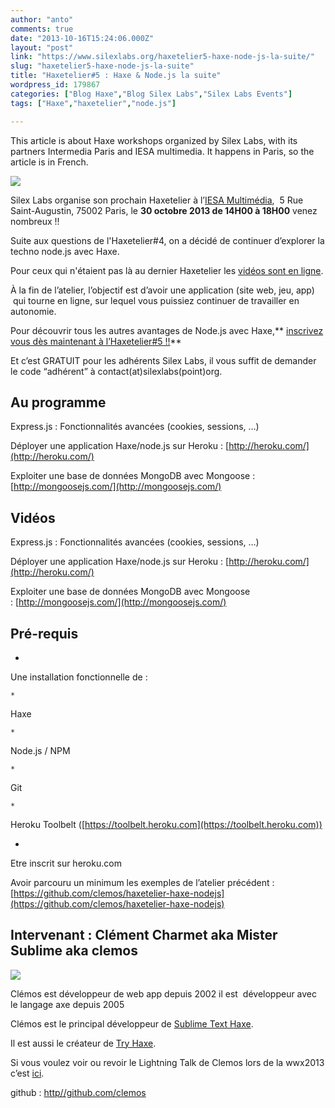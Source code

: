 ```yaml
---
author: "anto"
comments: true
date: "2013-10-16T15:24:06.000Z"
layout: "post"
link: "https://www.silexlabs.org/haxetelier5-haxe-node-js-la-suite/"
slug: "haxetelier5-haxe-node-js-la-suite"
title: "Haxetelier#5 : Haxe & Node.js la suite"
wordpress_id: 179867
categories: ["Blog Haxe","Blog Silex Labs","Silex Labs Events"]
tags: ["Haxe","haxetelier","node.js"]

---
```

This article is about Haxe workshops organized by Silex Labs, with its partners Intermedia Paris and IESA multimedia. It happens in Paris, so the article is in French.




![](https://www.silexlabs.org/wp-content/uploads/2013/10/haxetelier-5-2013.png)




Silex Labs organise son prochain Haxetelier à l’[IESA Multimédia](http://www.iesamultimedia.fr/?gclid=CN-kpKvhjrkCFYOWtAod8zgA0Q),  5 Rue Saint-Augustin, 75002 Paris, le **30 octobre 2013 de 14H00 à 18H00** venez nombreux !!




Suite aux questions de l'Haxetelier#4, on a décidé de continuer d’explorer la techno node.js avec Haxe.




Pour ceux qui n'étaient pas là au dernier Haxetelier les [vidéos sont en ligne](https://www.silexlabs.org/179836/the-blog/blog-silex-labs/les-videos-de-lhaxetelier4-passez-en-mode-node-js-pour-un-mhaxe-de-simplicite/).




À la fin de l’atelier, l’objectif est d’avoir une application (site web, jeu, app)  qui tourne en ligne, sur lequel vous puissiez continuer de travailler en autonomie.


Pour découvrir tous les autres avantages de Node.js avec Haxe,** [inscrivez vous dès maintenant à l’Haxetelier#5 !!](https://haxetelier5.eventbrite.fr)**

Et c’est GRATUIT pour les adhérents Silex Labs, il vous suffit de demander le code “adhérent” à contact(at)silexlabs(point)org.


## Au programme




Express.js : Fonctionnalités avancées (cookies, sessions, …)




Déployer une application Haxe/node.js sur Heroku : [http://heroku.com/](http://heroku.com/)




Exploiter une base de données MongoDB avec Mongoose : [http://mongoosejs.com/](http://mongoosejs.com/)





## Vidéos




Express.js : Fonctionnalités avancées (cookies, sessions, …)




Déployer une application Haxe/node.js sur Heroku : [http://heroku.com/](http://heroku.com/)





Exploiter une base de données MongoDB avec Mongoose : [http://mongoosejs.com/](http://mongoosejs.com/)





## Pré-requis






  *


Une installation fonctionnelle de :





    *


Haxe





    *


Node.js / NPM





    *


Git





    *


Heroku Toolbelt ([https://toolbelt.heroku.com](https://toolbelt.heroku.com))








  *


Etre inscrit sur heroku.com





Avoir parcouru un minimum les exemples de l’atelier précédent :
[https://github.com/clemos/haxetelier-haxe-nodejs](https://github.com/clemos/haxetelier-haxe-nodejs)


## Intervenant : Clément Charmet aka Mister Sublime aka clemos


![](https://www.silexlabs.org/wp-content/uploads/2013/08/P5251731-m-1080-150x150.jpg)

Clémos est développeur de web app depuis 2002 il est  développeur avec le langage axe depuis 2005

Clémos est le principal développeur de [Sublime Text Haxe](https://github.com/clemos/haxe-sublime-bundle).

Il est aussi le créateur de [Try Haxe](http://try.haxe.org/).

Si vous voulez voir ou revoir le Lightning Talk de Clemos lors de la wwx2013 c’est [ici](http://www.youtube.com/watch?v=5z_Oc3EkRfs).

github : [http//github.com/clemos](https://www.silexlabs.org/179221/the-blog/haxetelier4-passez-en-mode-node-js-pour-un-mhaxe-de-simplicite/http//github.com/clemos)


